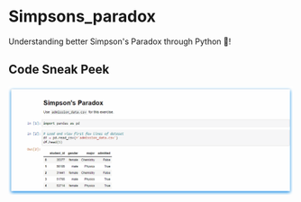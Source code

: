 # Simpsons_paradox
Understanding better Simpson's Paradox through Python 🤖!

## Code Sneak Peek
![image](image.gif)

